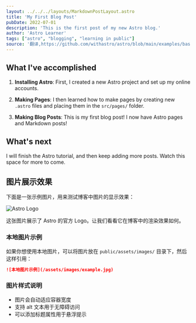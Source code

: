 ```yaml
---
layout: ../../../layouts/MarkdownPostLayout.astro
title: 'My First Blog Post'
pubDate: 2022-07-01
description: 'This is the first post of my new Astro blog.'
author: 'Astro Learner'
tags: ["astro", "blogging", "learning in public"]
source: '翻译,https://github.com/withastro/astro/blob/main/examples/basic/src/pages/index.astro'
---
```


## What I've accomplished

1. **Installing Astro**: First, I created a new Astro project and set up my online accounts.

2. **Making Pages**: I then learned how to make pages by creating new `.astro` files and placing them in the `src/pages/` folder.

3. **Making Blog Posts**: This is my first blog post! I now have Astro pages and Markdown posts!

## What's next

I will finish the Astro tutorial, and then keep adding more posts. Watch this space for more to come.

## 图片展示效果

下面是一张示例图片，用来测试博客中图片的显示效果：

![Astro Logo](https://astro.build/assets/press/astro-logo-dark.png)

这张图片展示了 Astro 的官方 Logo。让我们看看它在博客中的渲染效果如何。

### 本地图片示例

如果你想使用本地图片，可以将图片放在 `public/assets/images/` 目录下，然后这样引用：

```markdown
![本地图片示例](/assets/images/example.jpg)
```

### 图片样式说明

- 图片会自动适应容器宽度
- 支持 alt 文本用于无障碍访问
- 可以添加标题属性用于悬浮提示
